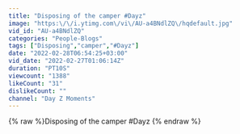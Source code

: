 ```yaml
---
title: "Disposing of the camper #Dayz"
image: "https:\/\/i.ytimg.com\/vi\/AU-a4BNdlZQ\/hqdefault.jpg"
vid_id: "AU-a4BNdlZQ"
categories: "People-Blogs"
tags: ["Disposing","camper","#Dayz"]
date: "2022-02-28T06:54:25+03:00"
vid_date: "2022-02-27T01:06:14Z"
duration: "PT10S"
viewcount: "1388"
likeCount: "31"
dislikeCount: ""
channel: "Day Z Moments"
---
```

{% raw %}Disposing of the camper #Dayz {% endraw %}
